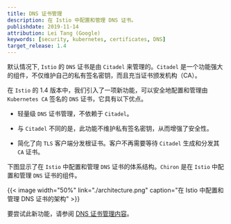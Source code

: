 ```yaml
---
title: DNS 证书管理
description: 在 Istio 中配置和管理 DNS 证书。
publishdate: 2019-11-14
attribution: Lei Tang (Google)
keywords: [security, kubernetes, certificates, DNS]
target_release: 1.4
---
```


默认情况下, `Istio` 的 `DNS` 证书是由 `Citadel` 来管理的。`Citadel` 是一个功能强大的组件，不仅维护自己的私有签名密钥，而且充当证书颁发机构（CA）。

在 `Istio` 的 1.4 版本中，我们引入了一项新功能，可以安全地配置和管理由 `Kubernetes CA` 签名的 `DNS` 证书，它具有以下优点。

* 轻量级 `DNS` 证书管理，不依赖于 `Citadel`。

* 与 `Citadel` 不同的是，此功能不维护私有签名密钥，从而增强了安全性。

* 简化了向 `TLS` 客户端分发根证书。客户不再需要等待 `Citadel` 生成和分发其 `CA` 证书。

下图显示了在 `Istio` 中配置和管理 `DNS` 证书的体系结构。`Chiron` 是在 `Istio` 中配置和管理 `DNS` 证书的组件。

{{< image width="50%"
    link="./architecture.png"
    caption="在 Istio 中配置和管理 DNS 证书的架构"
    >}}

要尝试此新功能，请参阅 [DNS 证书管理内容](/zh/docs/tasks/security/dns-cert)。
